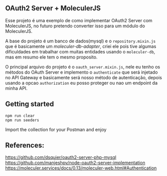 ## OAuth2 Server + MoleculerJS

Esse projeto é uma exemplo de como implementar OAuth2 Server com MoleculerJS, no futuro pretendo converter isso para um módulo do MoleculerJS.

A base do projeto é um  banco de dados(mysql) e o `repository.mixin.js` que é  basicamente um *moleculer-db-adapter*, criei ele pois tive algumas dificuldades em trabalhar com muitas entidades usando o `moleculer-db`, mas em resumo ele tem o mesmo proposito.

O principal arquivo do projeto é o `oauth_server.mixin.js`, nele eu tenho os métodos do OAuth Server e implemento o `authenticate` que será injetado no API Gateway e basicamente será nosso método de autenticação, depois usando a opcao `authorization` eu posso proteger ou nao um endpoint da minha API.

## Getting started
```
npm run clear
npm run seeders
```

Import the collection for your Postman and enjoy

## References: 
https://github.com/dsquier/oauth2-server-php-mysql https://github.com/manjeshpv/node-oauth2-server-implementation
https://moleculer.services/docs/0.13/moleculer-web.html#Authentication



